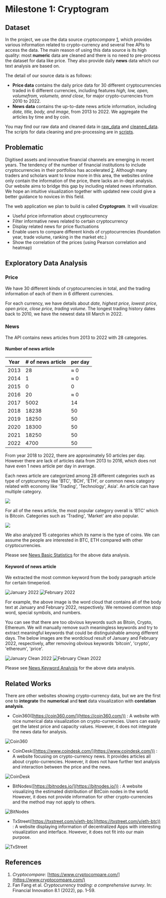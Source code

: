 # Milestone 1: Cryptogram

## Dataset

In the project, we use the data source *cryptocompare* [1](https://www.cryptocompare.com/), which provides various information related to crypto-currency and several free APIs to access the data. The main reason of using this data source is its high quality: most **numeric** data are cleaned and there is no need to pre-process the dataset for data like price. They also provide daily **news** data which
our text analysis are based on.

The detail of our source data is as follows:

- **Price data** contains the daily price data for 30 different cryptocurrencies traded in 6 different currencies, including features *high, low, open, volumefrom, volumeto,
annd close*, for major crypto-currencies from 2010 to 2022.
- **News data** contains the up-to-date news article information, including *date,
title, body, and image*, from 2013 to 2022. We aggregate the articles by time and by
coin.

You may find our raw data and cleaned data in [raw_data](../raw_data/) and [cleaned_data](../cleaned_data/).
The scripts for data cleaning and pre-processing are in [scripts](../scripts/).

## Problematic

Digitised assets and innovative financial channels are emerging in recent years. The tendency
of the number of financial institutions to include cryptocurrencies in their portfolios has
accelerated [2](https://jfin-swufe.springeropen.com/articles/10.1186/s40854-021-00321-6). Although many traders and scholars want to know more in this area, the websites online only contain the information of the price, there lacks an in-dept analysis. Our website aims to bridge this gap by including related news information. We hope an intuitive visualization together with updated new could give a better guidance to novices in this field.

The web application we plan to build is called **_Cryptogram_**. It will visualize:
- Useful price information about cryptocurrency
- Filter informative news related to certain cryptocurrency
- Display related news for price fluctuations
- Enable users to compare different kinds of cryptocurrencies (foundation year, trade volume, ranking in the market etc.)
- Show the correlation of the prices (using Pearson correlation and heatmap)

## Exploratory Data Analysis

### Price

We have 30 different kinds of cryptocurrencies in total, and the trading information of each
of them in 6 different currencies.

For each currency, we have details about *date, highest price, lowest price, open price, close
price, trading volume*. The longest trading history dates back to 2010, we have the newest
data till March in 2022.

### News

The API contains news articles from 2013 to 2022 with 28 categories. 


#### Number of news article

| Year | # of news article | per day |
| ---- | ------| ---- |
| 2013 | 28    |≈ 0|
| 2014 | 1     |≈ 0|
| 2015 | 0     |0  |
| 2016 | 20    |≈ 0|
| 2017 | 5002  | 14|
| 2018 | 18238 | 50|
| 2019 | 18250 | 50|
| 2020 | 18300 | 50|
| 2021 | 18250 | 50|
| 2022 | 4700  | 50|


From year 2018 to 2022, there are  approximately 50 articles per day. However there are lack of articles data from 2013 to 2016, which does not have even 1 news article per day in average.

Each news article are categorized among 28 different categories such as type of cryptcurrency like 'BTC', 'BCH', 'ETH', or common news category related with economy like 'Trading', 'Technology', Asia'. An article can have multiple category.

![](https://i.imgur.com/HtkbmEr.png)

For all of the news article, the most popular category overall is 'BTC' which is Bitcoin. Categories such as 'Trading', 'Market' are also popular. 

![](https://i.imgur.com/961Et34.png)

We also analyzed 15 categories which its name is the type of coins. We can assume the people are interested in BTC, ETH compared with other cryptocurrencies. 

Please see [News Basic Statistics](../scripts/news-basic-statistics.ipynb) for the above data analysis.



#### Keyword of news article
We extracted the most common keyword from the body paragraph article for certain timeperiod.


![January 2022](../cleaned_data/news/wordcloud/wordcloud_2022-1-1_2022-2-1.png)
![February 2022](../cleaned_data/news/wordcloud/wordcloud_2022-2-1_2022-3-1.png)

For example, the above image is the word cloud that contains all of the body text at January and February 2022, respectively. We removed common stop word, special symbols, and numbers.

You can see that there are too obvious keywords such as Bitoin, Crypto, Ethereum. We will manually remove such meaningless keywords and try to extract meaningful keywords that could be distinguishable among different days. The below images are the wordcloud result of January and February 2022, respectively, after removing obvious keywords 'bitcoin', 'crypto', 'ethereum', 'price'.

![January Clean 2022](../cleaned_data/news/wordcloud/wordcloud_clean_2022-1-1_2022-2-1.png)
![February Clean 2022](../cleaned_data/news/wordcloud/wordcloud_clean_2022-2-1_2022-3-1.png)

Please see [News Keyword Analysis](../scripts/news-keyword-analysis.ipynb) for the above data analysis.

## Related Works

There are other websites showing crypto-currency data, but we are the first one to **integrate**
the **numerical** and **text** data visualization with **corelation analysis**.

- Coin360([https://coin360.com/](https://coin360.com/)) : A website with nice numerical data visualization on crypto-currencies. Users can easily get the latest price and capacity values. However, it does not integrate the news data for analysis.

![Coin360](images/Coin360.png)

- CoinDesk([https://www.coindesk.com/](https://www.coindesk.com/)) : A website focusing on crypto-currency news.
It provides articles all about crypto-currencies. However, it does not have further text analysis and interaction between the price and the news.

![CoinDesk](images/CoinDesk.png)

- BitNodes([https://bitnodes.io/](https://bitnodes.io/)) : A website visualizing the estimated distribution of BitCoin nodes in the world. However, it does not provide information for other crypto-currencies and the method may not apply to others.

![BitNodes](images/BitNodes.png)

- TxStreet([https://txstreet.com/v/eth-btc](https://txstreet.com/v/eth-btc)) : A website displaying information of decentralized Apps with interesting visualization and interface. However, it does not fit
into our main purpose.

![TxStreet](images/TxStreet.png)

## References

1. *Cryptocompare*: [https://www.cryptocompare.com/](https://www.cryptocompare.com/)
2. Fan Fang et al. *Cryptocurrency trading: a comprehensive survey*. In: Financial Innovation 8.1 (2022),
pp. 1–59.
